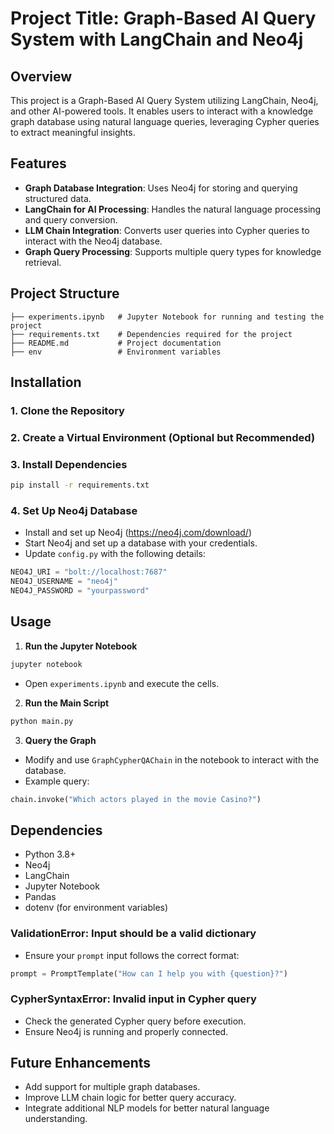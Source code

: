 # Project Title: Graph-Based AI Query System with LangChain and Neo4j

## Overview
This project is a Graph-Based AI Query System utilizing LangChain, Neo4j, and other AI-powered tools. It enables users to interact with a knowledge graph database using natural language queries, leveraging Cypher queries to extract meaningful insights.

## Features
- **Graph Database Integration**: Uses Neo4j for storing and querying structured data.
- **LangChain for AI Processing**: Handles the natural language processing and query conversion.
- **LLM Chain Integration**: Converts user queries into Cypher queries to interact with the Neo4j database.
- **Graph Query Processing**: Supports multiple query types for knowledge retrieval.

## Project Structure
```
├── experiments.ipynb   # Jupyter Notebook for running and testing the project
├── requirements.txt    # Dependencies required for the project
├── README.md           # Project documentation
├── env                 # Environment variables
```

## Installation
### 1. Clone the Repository

### 2. Create a Virtual Environment (Optional but Recommended)

### 3. Install Dependencies
```bash
pip install -r requirements.txt
```

### 4. Set Up Neo4j Database
- Install and set up Neo4j (https://neo4j.com/download/)
- Start Neo4j and set up a database with your credentials.
- Update `config.py` with the following details:
```python
NEO4J_URI = "bolt://localhost:7687"
NEO4J_USERNAME = "neo4j"
NEO4J_PASSWORD = "yourpassword"
```

## Usage
1. **Run the Jupyter Notebook**
```bash
jupyter notebook
```
- Open `experiments.ipynb` and execute the cells.

2. **Run the Main Script**
```bash
python main.py
```

3. **Query the Graph**
- Modify and use `GraphCypherQAChain` in the notebook to interact with the database.
- Example query:
```python
chain.invoke("Which actors played in the movie Casino?")
```

## Dependencies
- Python 3.8+
- Neo4j
- LangChain
- Jupyter Notebook
- Pandas
- dotenv (for environment variables)


### ValidationError: Input should be a valid dictionary
- Ensure your `prompt` input follows the correct format:
```python
prompt = PromptTemplate("How can I help you with {question}?")
```

### CypherSyntaxError: Invalid input in Cypher query
- Check the generated Cypher query before execution.
- Ensure Neo4j is running and properly connected.

## Future Enhancements
- Add support for multiple graph databases.
- Improve LLM chain logic for better query accuracy.
- Integrate additional NLP models for better natural language understanding.
